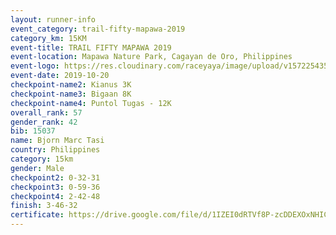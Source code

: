 ```yaml
---
layout: runner-info 
event_category: trail-fifty-mapawa-2019 
category_km: 15KM 
event-title: TRAIL FIFTY MAPAWA 2019  
event-location: Mapawa Nature Park, Cagayan de Oro, Philippines 
event-logo: https://res.cloudinary.com/raceyaya/image/upload/v1572254355/logo/trail-fifty-mapawa_fizjmb.jpg 
event-date: 2019-10-20 
checkpoint-name2: Kianus 3K 
checkpoint-name3: Bigaan 8K 
checkpoint-name4: Puntol Tugas - 12K 
overall_rank: 57
gender_rank: 42
bib: 15037
name: Bjorn Marc Tasi
country: Philippines
category: 15km
gender: Male
checkpoint2: 0-32-31
checkpoint3: 0-59-36
checkpoint4: 2-42-48
finish: 3-46-32
certificate: https://drive.google.com/file/d/1IZEI0dRTVf8P-zcDDEXOxNHICerhjMhf/view?usp=sharing
---
```

